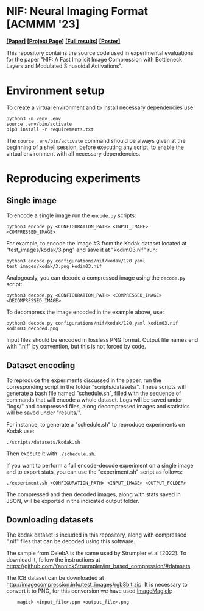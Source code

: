 # NIF: Neural Imaging Format [ACMMM '23]
[**[Paper]**](https://dl.acm.org/doi/pdf/10.1145/3581783.3613834)
[**[Project Page]**](https://iplab.dmi.unict.it/nif/)
[**[Full results]**](https://cutt.ly/nif-mm23-results) 
[**[Poster]**](https://iplab.dmi.unict.it/nif/poster.pdf)

This repository contains the source code used in experimental evaluations for the paper "NIF: A Fast Implicit Image Compression with Bottleneck Layers and Modulated Sinusoidal Activations".

# Environment setup
To create a virtual environment and to install necessary dependencies use:

```
python3 -m venv .env
source .env/bin/activate
pip3 install -r requirements.txt 
```

The ```source .env/bin/activate``` command should be always given at the beginning of a shell session, before executing any script, to enable the virtual environment with all necessary dependencies.

# Reproducing experiments
## Single image
To encode a single image run the ```encode.py``` scripts:

```
python3 encode.py <CONFIGURATION_PATH> <INPUT_IMAGE> <COMPRESSED_IMAGE>
```

For example, to encode the image \#3 from the Kodak dataset located at "test_images/kodak/3.png" and save it at "kodim03.nif" run:
```
python3 encode.py configurations/nif/kodak/120.yaml test_images/kodak/3.png kodim03.nif
```

Analogously, you can decode a compressed image using the ```decode.py``` script:

```
python3 decode.py <CONFIGURATION_PATH> <COMPRESSED_IMAGE> <DECOMPRESSED_IMAGE> 
```

To decompress the image encoded in the example above, use:
```
python3 decode.py configurations/nif/kodak/120.yaml kodim03.nif kodim03_decoded.png
```

Input files should be encoded in lossless PNG format.
Output file names end with ".nif" by convention, but this is not forced by code.

## Dataset encoding
To reproduce the experiments discussed in the paper, run the corresponding script in the folder "scripts/datasets/". These scripts will generate a bash file named "schedule.sh", filled with the sequence of commands that will encode a whole dataset. Logs will be saved under "logs/" and compressed files, along decompressed images and statistics will be saved under "results/".

For instance, to generate a "schedule.sh" to reproduce experiments on Kodak use:

```
./scripts/datasets/kodak.sh
```

Then execute it with ```./schedule.sh```.

If you want to perform a full encode-decode experiment on a single image and to export stats, you can use the "experiment.sh" script as follows:

```
./experiment.sh <CONFIGURATION_PATH> <INPUT_IMAGE> <OUTPUT_FOLDER>
```

The compressed and then decoded images, along with stats saved in JSON, will be exported in the indicated output folder.

## Downloading datasets
The kodak dataset is included in this repository, along with compressed ".nif" files that can be decoded using this software.

The sample from CelebA is the same used by Strumpler et al [2022]. To download it, follow the instructions at https://github.com/YannickStruempler/inr_based_compression/#datasets.

The ICB dataset can be downloaded at http://imagecompression.info/test_images/rgb8bit.zip. It is necessary to convert it to PNG, for this conversion we have used [ImageMagick](imagemagick.org):

```
    magick <input_file>.ppm <output_file>.png
```
